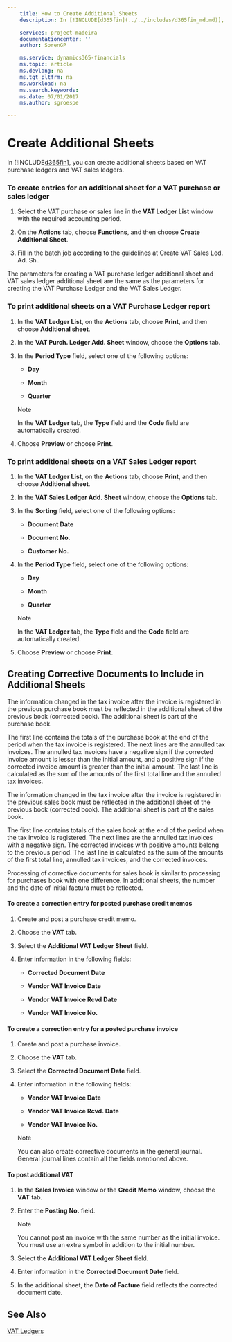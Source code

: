 ```yaml
---
    title: How to Create Additional Sheets
    description: In [!INCLUDE[d365fin](../../includes/d365fin_md.md)], you can create additional sheets based on VAT purchase ledgers and VAT sales ledgers.

    services: project-madeira
    documentationcenter: ''
    author: SorenGP

    ms.service: dynamics365-financials
    ms.topic: article
    ms.devlang: na
    ms.tgt_pltfrm: na
    ms.workload: na
    ms.search.keywords:
    ms.date: 07/01/2017
    ms.author: sgroespe

---
```

# Create Additional Sheets
In [!INCLUDE[d365fin](../../includes/d365fin_md.md)], you can create additional sheets based on VAT purchase ledgers and VAT sales ledgers.  

### To create entries for an additional sheet for a VAT purchase or sales ledger  

1.  Select the VAT purchase or sales line in the **VAT Ledger List** window with the required accounting period.  

2.  On the **Actions** tab, choose **Functions**, and then choose **Create Additional Sheet**.  

3.  Fill in the batch job according to the guidelines at Create VAT Sales Led. Ad. Sh..  

 The parameters for creating a VAT purchase ledger additional sheet and VAT sales ledger additional sheet are the same as the parameters for creating the VAT Purchase Ledger and the VAT Sales Ledger.  

### To print additional sheets on a VAT Purchase Ledger report  

1.  In the **VAT Ledger List**, on the **Actions** tab, choose **Print**, and then choose **Additional sheet**.  

2.  In the **VAT Purch. Ledger Add. Sheet** window, choose the **Options** tab.  

3.  In the **Period Type** field, select one of the following options:  

    -   **Day**  

    -   **Month**  

    -   **Quarter**  

    > [!NOTE]  
    >  In the **VAT Ledger** tab, the **Type** field and the **Code** field are automatically created.  

4.  Choose **Preview** or choose **Print**.  

### To print additional sheets on a VAT Sales Ledger report  

1.  In the **VAT Ledger List**, on the **Actions** tab, choose **Print**, and then choose **Additional sheet**.  

2.  In the **VAT Sales Ledger Add. Sheet** window, choose the **Options** tab.  

3.  In the **Sorting** field, select one of the following options:  

    -   **Document Date**  

    -   **Document No.**  

    -   **Customer No.**  

4.  In the **Period Type** field, select one of the following options:  

    -   **Day**  

    -   **Month**  

    -   **Quarter**  

    > [!NOTE]  
    >  In the **VAT Ledger** tab, the **Type** field and the **Code** field are automatically created.  

5.  Choose **Preview** or choose **Print**.  

## Creating Corrective Documents to Include in Additional Sheets  
 The information changed in the tax invoice after the invoice is registered in the previous purchase book must be reflected in the additional sheet of the previous book (corrected book). The additional sheet is part of the purchase book.  

 The first line contains the totals of the purchase book at the end of the period when the tax invoice is registered. The next lines are the annulled tax invoices. The annulled tax invoices have a negative sign if the corrected invoice amount is lesser than the initial amount, and a positive sign if the corrected invoice amount is greater than the initial amount. The last line is calculated as the sum of the amounts of the first total line and the annulled tax invoices.  

 The information changed in the tax invoice after the invoice is registered in the previous sales book must be reflected in the additional sheet of the previous book (corrected book). The additional sheet is part of the sales book.  

 The first line contains totals of the sales book at the end of the period when the tax invoice is registered. The next lines are the annulled tax invoices with a negative sign. The corrected invoices with positive amounts belong to the previous period. The last line is calculated as the sum of the amounts of the first total line, annulled tax invoices, and the corrected invoices.  

 Processing of corrective documents for sales book is similar to processing for purchases book with one difference. In additional sheets, the number and the date of initial factura must be reflected.  

#### To create a correction entry for posted purchase credit memos  

1.  Create and post a purchase credit memo.  

2.  Choose the **VAT** tab.  

3.  Select the **Additional VAT Ledger Sheet** field.  

4.  Enter information in the following fields:  

    -   **Corrected Document Date**  

    -   **Vendor VAT Invoice Date**  

    -   **Vendor VAT Invoice Rcvd Date**  

    -   **Vendor VAT Invoice No.**  

#### To create a correction entry for a posted purchase invoice  

1.  Create and post a purchase invoice.  

2.  Choose the **VAT** tab.  

3.  Select the **Corrected Document Date** field.  

4.  Enter information in the following fields:  

    -   **Vendor VAT Invoice Date**  

    -   **Vendor VAT Invoice Rcvd. Date**  

    -   **Vendor VAT Invoice No.**  

    > [!NOTE]  
    >  You can also create corrective documents in the general journal. General journal lines contain all the fields mentioned above.  

#### To post additional VAT  

1.  In the **Sales Invoice** window or the **Credit Memo** window, choose the **VAT** tab.  

2.  Enter the **Posting No.** field.  

    > [!NOTE]  
    >  You cannot post an invoice with the same number as the initial invoice. You must use an extra symbol in addition to the initial number.  

3.  Select the **Additional VAT Ledger Sheet** field.  

4.  Enter information in the **Corrected Document Date** field.  

5.  In the additional sheet, the **Date of Facture** field reflects the corrected document date.  

## See Also  
 [VAT Ledgers](vat-ledgers.md)

